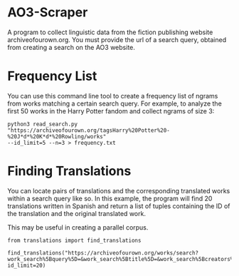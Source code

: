 # AO3-Scraper

A program to collect linguistic data from the fiction publishing website archiveofourown.org. You must provide the url of a search query, obtained from creating a search on the AO3 website.

# Frequency List
You can use this command line tool to create a frequency list of ngrams from works matching a certain search query. For example, to analyze the first 50 works in the Harry Potter fandom and collect ngrams of size 3:
```
python3 read_search.py "https://archiveofourown.org/tagsHarry%20Potter%20-%20J*d*%20K*d*%20Rowling/works"
--id_limit=5 --n=3 > frequency.txt
```

# Finding Translations
You can locate pairs of translations and the corresponding translated works within a search query like so. In this example, the program will find 20 translations written in Spanish and return a list of tuples containing the ID of the translation and the original translated work.

This may be useful in creating a parallel corpus.
```
from translations import find_translations

find_translations("https://archiveofourown.org/works/search?work_search%5Bquery%5D=&work_search%5Btitle%5D=&work_search%5Bcreators%5D=&work_search%5Brevised_at%5D=&work_search%5Bcomplete%5D=&work_search%5Bcrossover%5D=&work_search%5Bsingle_chapter%5D=0&work_search%5Bword_count%5D=&work_search%5Blanguage_id%5D=es&work_search%5Bfandom_names%5D=&work_search%5Brating_ids%5D=&work_search%5Bcharacter_names%5D=&work_search%5Brelationship_names%5D=&work_search%5Bfreeform_names%5D=&work_search%5Bhits%5D=&work_search%5Bkudos_count%5D=&work_search%5Bcomments_count%5D=&work_search%5Bbookmarks_count%5D=&work_search%5Bsort_column%5D=_score&work_search%5Bsort_direction%5D=desc&commit=Search",
id_limit=20)
```